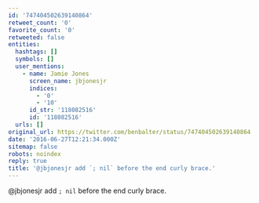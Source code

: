 ```yaml
---
id: '747404502639140864'
retweet_count: '0'
favorite_count: '0'
retweeted: false
entities:
  hashtags: []
  symbols: []
  user_mentions:
    - name: Jamie Jones
      screen_name: jbjonesjr
      indices:
        - '0'
        - '10'
      id_str: '118082516'
      id: '118082516'
  urls: []
original_url: https://twitter.com/benbalter/status/747404502639140864
date: '2016-06-27T12:21:34.000Z'
sitemap: false
robots: noindex
reply: true
title: '@jbjonesjr add `; nil` before the end curly brace.'
---
```


@jbjonesjr add `; nil` before the end curly brace.